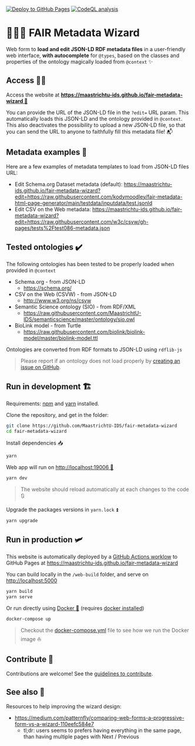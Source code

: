 [![Deploy to GitHub Pages](https://github.com/MaastrichtU-IDS/fair-metadata-wizard/workflows/Deploy%20website%20to%20GitHub%20Pages/badge.svg)](https://github.com/MaastrichtU-IDS/fair-metadata-wizard/actions/workflows/deploy-github.yml) [![CodeQL analysis](https://github.com/MaastrichtU-IDS/fair-metadata-wizard/workflows/CodeQL%20analysis/badge.svg)](https://github.com/MaastrichtU-IDS/fair-metadata-wizard/actions/workflows/codeql-analysis.yml)

# 🧙‍♂️📝 FAIR Metadata Wizard

Web form to **load and edit JSON-LD RDF metadata files** in a user-friendly web interface, **with autocomplete** for `@types`, based on the classes and properties of the ontology magically loaded from `@context` ✨️

## Access 👩‍💻

Access the website at **[https://maastrichtu-ids.github.io/fair-metadata-wizard 🔗](https://maastrichtu-ids.github.io/fair-metadata-wizard)**

You can provide the URL of the JSON-LD file in the `?edit=` URL param. This automatically loads this JSON-LD and the ontology provided in `@context`. This also deactivates the possibility to upload a new JSON-LD file, so that you can send the URL to anyone to faithfully fill this metadata file! 📬

## Metadata examples 📝

Here are a few examples of metadata templates to load from JSON-LD files URL:

* Edit Schema.org Dataset metadata (default): https://maastrichtu-ids.github.io/fair-metadata-wizard?edit=https://raw.githubusercontent.com/kodymoodley/fair-metadata-html-page-generator/main/testdata/inputdata/test.jsonld
* Edit CSV on the Web metadata: https://maastrichtu-ids.github.io/fair-metadata-wizard?edit=https://raw.githubusercontent.com/w3c/csvw/gh-pages/tests%2Ftest086-metadata.json

## Tested ontologies ✔️

The following ontologies has been tested to be properly loaded when provided in `@context`

* Schema.org - from JSON-LD
  * https://schema.org/
* CSV on the Web (CSVW) - from JSON-LD
  * http://www.w3.org/ns/csvw
* Semantic Science ontology (SIO) - from RDF/XML
  * https://raw.githubusercontent.com/MaastrichtU-IDS/semanticscience/master/ontology/sio.owl
* BioLink model - from Turtle
  * https://raw.githubusercontent.com/biolink/biolink-model/master/biolink-model.ttl

Ontologies are converted from RDF formats to JSON-LD using `rdflib-js`

> Please report if an ontology does not load properly by [creating an issue on GitHub](https://github.com/MaastrichtU-IDS/fair-metadata-wizard/issues).

## Run in development 🏗️

Requirements:  [npm](https://www.npmjs.com/get-npm) and [yarn](https://classic.yarnpkg.com/en/docs/install/#debian-stable) installed.

Clone the repository, and get in the folder:

```bash
git clone https://github.com/MaastrichtU-IDS/fair-metadata-wizard 
cd fair-metadata-wizard
```

Install dependencies :inbox_tray:

```bash
yarn
```

Web app will run on [http://localhost:19006 🏃](http://localhost:19006)

```bash
yarn dev
```

> The website should reload automatically at each changes to the code :arrows_clockwise:

Upgrade the packages versions in `yarn.lock` ⏫️

```bash
yarn upgrade
```

## Run in production 🛩️

This website is automatically deployed by a [GitHub Actions worklow](https://github.com/MaastrichtU-IDS/fair-metadata-wizard/actions?query=workflow%3A%22Deploy+to+GitHub+Pages%22) to GitHub Pages at https://maastrichtu-ids.github.io/fair-metadata-wizard

You can build locally in the `/web-build` folder, and serve on [http://localhost:5000](http://localhost:5000)

```bash
yarn build
yarn serve
```

Or run directly using [Docker :whale:](https://docs.docker.com/get-docker/) (requires [docker installed](https://docs.docker.com/get-docker/))

```bash
docker-compose up
```

> Checkout the [docker-compose.yml](/docker-compose.yml) file to see how we run the Docker image ⛵️

## Contribute 🤝

Contributions are welcome! See the [guidelines to contribute](/CONTRIBUTING.md).

## See also 👀

Resources to help improving the wizard design:

* https://medium.com/patternfly/comparing-web-forms-a-progressive-form-vs-a-wizard-110eefc584e7 
  * tl;dr: users seems to prefers having everything in the same page, than having multiple pages with Next / Previous